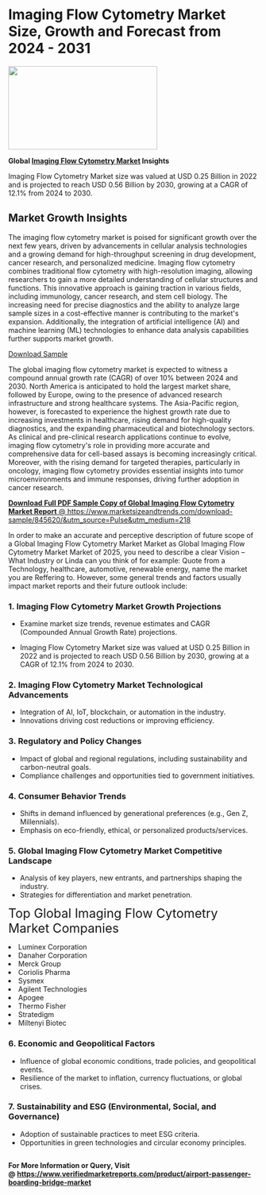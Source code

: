 <H1>Imaging Flow Cytometry Market Size, Growth and Forecast from 2024 - 2031</H1><img class="aligncenter size-medium wp-image-584254" src="https://thirdeyenews.in/wp-content/uploads/2024/09/Global-Market-Research-300x168.jpeg" alt="" width="300" height="168" /><p><strong>Global&nbsp;<a href="https://www.marketsizeandtrends.com/download-sample/845620/&amp;utm_source=Pulse&amp;utm_medium=218">Imaging Flow Cytometry Market</a> Insights</strong></p><p>Imaging Flow Cytometry Market size was valued at USD 0.25 Billion in 2022 and is projected to reach USD 0.56 Billion by 2030, growing at a CAGR of 12.1% from 2024 to 2030.</p><p><h2>Market Growth Insights</h2> <p>The imaging flow cytometry market is poised for significant growth over the next few years, driven by advancements in cellular analysis technologies and a growing demand for high-throughput screening in drug development, cancer research, and personalized medicine. Imaging flow cytometry combines traditional flow cytometry with high-resolution imaging, allowing researchers to gain a more detailed understanding of cellular structures and functions. This innovative approach is gaining traction in various fields, including immunology, cancer research, and stem cell biology. The increasing need for precise diagnostics and the ability to analyze large sample sizes in a cost-effective manner is contributing to the market's expansion. Additionally, the integration of artificial intelligence (AI) and machine learning (ML) technologies to enhance data analysis capabilities further supports market growth.</p> <p><a href="#">Download Sample</a></p> <p>The global imaging flow cytometry market is expected to witness a compound annual growth rate (CAGR) of over 10% between 2024 and 2030. North America is anticipated to hold the largest market share, followed by Europe, owing to the presence of advanced research infrastructure and strong healthcare systems. The Asia-Pacific region, however, is forecasted to experience the highest growth rate due to increasing investments in healthcare, rising demand for high-quality diagnostics, and the expanding pharmaceutical and biotechnology sectors. As clinical and pre-clinical research applications continue to evolve, imaging flow cytometry's role in providing more accurate and comprehensive data for cell-based assays is becoming increasingly critical. Moreover, with the rising demand for targeted therapies, particularly in oncology, imaging flow cytometry provides essential insights into tumor microenvironments and immune responses, driving further adoption in cancer research.</p> <p><a href="#"></p><p><span class=""><strong>Download Full PDF Sample Copy of Global Imaging Flow Cytometry Market Report</strong> @ <a href="https://www.marketsizeandtrends.com/download-sample/845620/&amp;utm_source=Pulse&amp;utm_medium=218" target="_blank">https://www.marketsizeandtrends.com/download-sample/845620/&amp;utm_source=Pulse&amp;utm_medium=218</a></span></p><p>In order to make an accurate and perceptive description of future scope of a Global&nbsp;Imaging Flow Cytometry Market Market as Global&nbsp;Imaging Flow Cytometry Market Market of 2025, you need to describe a clear Vision &ndash; What Industry or Linda can you think of for example: Quote from a Technology, healthcare, automotive, renewable energy, name the market you are Reffering to. However, some general trends and factors usually impact market reports and their future outlook include:</p><h3>1.&nbsp;<strong>Imaging Flow Cytometry Market Growth Projections</strong></h3><ul><li>Examine market size trends, revenue estimates and CAGR (Compounded Annual Growth Rate) projections.</li><li><p>Imaging Flow Cytometry Market size was valued at USD 0.25 Billion in 2022 and is projected to reach USD 0.56 Billion by 2030, growing at a CAGR of 12.1% from 2024 to 2030.</p></li></ul><h3>2.&nbsp;<strong>Imaging Flow Cytometry Market Technological Advancements</strong></h3><ul><li>Integration of AI, IoT, blockchain, or automation in the industry.</li><li>Innovations driving cost reductions or improving efficiency.</li></ul><h3>3.&nbsp;<strong>Regulatory and Policy Changes</strong></h3><ul><li>Impact of global and regional regulations, including sustainability and carbon-neutral goals.</li><li>Compliance challenges and opportunities tied to government initiatives.</li></ul><h3>4.&nbsp;<strong>Consumer Behavior Trends</strong></h3><ul><li>Shifts in demand influenced by generational preferences (e.g., Gen Z, Millennials).</li><li>Emphasis on eco-friendly, ethical, or personalized products/services.</li></ul><h3>5.&nbsp;<strong>Global Imaging Flow Cytometry Market Competitive Landscape</strong></h3><ul><li>Analysis of key players, new entrants, and partnerships shaping the industry.</li><li>Strategies for differentiation and market penetration.</li></ul><p data-pm-slice="1 1 []"><span style="color: inherit; font-family: inherit; font-size: 25px;">Top Global Imaging Flow Cytometry Market Companies</span></p><div class="" data-test-id=""><p><li>Luminex Corporation</li><li> Danaher Corporation</li><li> Merck Group</li><li> Coriolis Pharma</li><li> Sysmex</li><li> Agilent Technologies</li><li> Apogee</li><li> Thermo Fisher</li><li> Stratedigm</li><li> Miltenyi Biotec</li></p></div><h3>6.&nbsp;<strong>Economic and Geopolitical Factors</strong></h3><ul><li>Influence of global economic conditions, trade policies, and geopolitical events.</li><li>Resilience of the market to inflation, currency fluctuations, or global crises.</li></ul><h3>7.&nbsp;<strong>Sustainability and ESG (Environmental, Social, and Governance)</strong></h3><ul><li>Adoption of sustainable practices to meet ESG criteria.</li><li>Opportunities in green technologies and circular economy principles.</li></ul><h2><strong style="font-size: 14px;">For More Information or Query, Visit @&nbsp;</strong><a style="background-color: #ffffff; font-size: 14px;" href="https://www.marketsizeandtrends.com/report/imaging-flow-cytometry-market/" target="_blank">https://www.verifiedmarketreports.com/product/airport-passenger-boarding-bridge-market</a></h2>
